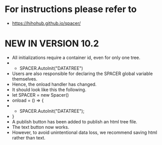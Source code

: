 # For instructions please refer to
- https://hihohub.github.io/spacer/

# NEW IN VERSION 10.2
- All initializations require a container id, even for only one tree.
- - SPACER.AutoInit("DATATREE")
- Users are also responsible for declaring the SPACER global variable themselves.
- Hence, the onload handler has changed.
- It should look like this the following.
- let SPACER = new Spacer()
- onload = () => {
- - SPACER.AutoInit("DATATREE");
- }
- A publish button has been added to publish an html tree file.
- The text button now works.
- However, to avoid unintentional data loss, we recommend saving html rather than text.